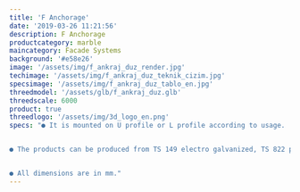 ```yaml
---
title: 'F Anchorage'
date: '2019-03-26 11:21:56'
description: F Anchorage
productcategory: marble
maincategory: Facade Systems
background: '#e58e26'
image: '/assets/img/f_ankraj_duz_render.jpg'
techimage: '/assets/img/f_ankraj_duz_teknik_cizim.jpg'
specsimage: '/assets/img/f_ankraj_duz_tablo_en.jpg'
threedmodel: '/assets/glb/f_ankraj_duz.glb'
threedscale: 6000
product: true
threedlogo: '/assets/img/3d_logo_en.png'
specs: "● It is mounted on U profile or L profile according to usage.


● The products can be produced from TS 149 electro galvanized, TS 822 pregalvanized, TS 914 hot-dip galvanized, 304 and 430 stainless steel upon request. 


● All dimensions are in mm."
---
```

